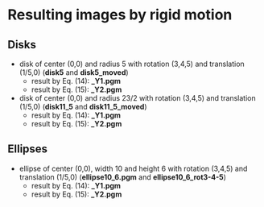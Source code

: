 # Resulting images by rigid motion

## Disks
- disk of center (0,0) and radius 5 with rotation (3,4,5) and translation (1/5,0) (**disk5** and **disk5_moved**)
  - result by Eq. (14): **_Y1.pgm**  
  - result by Eq. (15): **_Y2.pgm**  
- disk of center (0,0) and radius 23/2 with rotation (3,4,5) and translation (1/5,0) (**disk11_5** and **disk11_5_moved**)
  - result by Eq. (14): **_Y1.pgm**  
  - result by Eq. (15): **_Y2.pgm**  
## Ellipses
- ellipse of center (0,0), width 10 and height 6 with rotation (3,4,5) and translation (1/5,0) (**ellipse10_6.pgm** and **ellipse10_6_rot3-4-5**)
  - result by Eq. (14): **_Y1.pgm**  
  - result by Eq. (15): **_Y2.pgm**  
